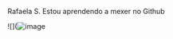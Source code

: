 Rafaela S.
Estou aprendendo a mexer no Github 

![](![image](https://github.com/user-attachments/assets/569da3db-01c4-49cc-99f2-bd466ac25e24)


